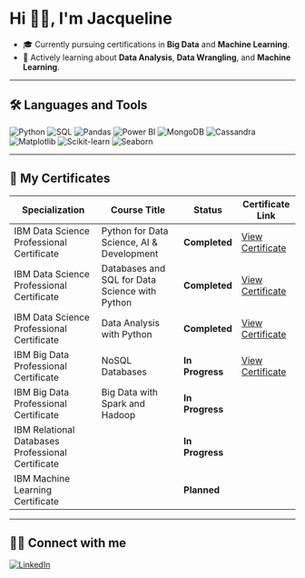 # Hi 👋🏽, I'm Jacqueline


 - 🎓 Currently pursuing certifications in **Big Data** and **Machine Learning**.
 - 🧠 Actively learning about **Data Analysis**, **Data Wrangling**, and **Machine Learning**.


---

## 🛠️ Languages and Tools

<p align="left">
    <img src="https://img.shields.io/badge/Python-3776AB?style=for-the-badge&logo=python&logoColor=white" alt="Python"/>
    <img src="https://img.shields.io/badge/SQL-005C84?style=for-the-badge&logo=postgresql&logoColor=white" alt="SQL"/>
    <img src="https://img.shields.io/badge/Pandas-150458?style=for-the-badge&logo=pandas&logoColor=white" alt="Pandas"/>
    <img src="https://img.shields.io/badge/PowerBI-F2C811?style=for-the-badge&logo=powerbi&logoColor=black" alt="Power BI"/>
    <img src="https://img.shields.io/badge/MongoDB-47A248?style=for-the-badge&logo=mongodb&logoColor=white" alt="MongoDB"/>
    <img src="https://img.shields.io/badge/Cassandra-1287B1?style=for-the-badge&logo=apachecassandra&logoColor=white" alt="Cassandra"/>
    <img src="https://img.shields.io/badge/Matplotlib-013243?style=for-the-badge&logo=plotly&logoColor=white" alt="Matplotlib"/>
    <img src="https://img.shields.io/badge/Scikit--Learn-F7931E?style=for-the-badge&logo=scikitlearn&logoColor=white" alt="Scikit-learn"/>
    <img src="https://img.shields.io/badge/Seaborn-0769AD?style=for-the-badge&logoColor=white" alt="Seaborn"/>
</p>


---

## 📄 My Certificates

| Specialization                                    | Course Title                                     | Status         | Certificate Link                                                                                                |
|---------------------------------------------------|--------------------------------------------------|----------------|-----------------------------------------------------------------------------------------------------------------|
| IBM Data Science Professional Certificate         | Python for Data Science, AI & Development        | **Completed**  | [View Certificate](https://coursera.org/share/f76ba22c830d5f3b11be5930716b783c)                                 |
| IBM Data Science Professional Certificate         | Databases and SQL for Data Science with Python   | **Completed**  | [View Certificate](https://www.coursera.org/account/accomplishments/records/97ZVSY92CP6T)                       | 
| IBM Data Science Professional Certificate         | Data Analysis with Python                        | **Completed**  | [View Certificate](https://coursera.org/share/33325380b7ccb3c5dd6aebf1c266203e)                                 | 
| IBM Big Data Professional Certificate             | NoSQL Databases                                  | **In Progress**| [View Certificate](https://coursera.org/share/33325380b7ccb3c5dd6aebf1c26)                                      |
| IBM Big Data Professional Certificate             | Big Data with Spark and Hadoop                   | **In Progress**|                                                                                                                 |
| IBM Relational Databases Professional Certificate |                                                  | **In Progress**|                                                                                                                 |
| IBM Machine Learning Certificate                  |                                                  | **Planned**    |                                                                                                                 |

---

## 🤝🏽 Connect with me

<p align="left">
    <a href="https://www.linkedin.com/in/jacqueline-marianadin/" target="blank">
        <img src="https://img.shields.io/badge/LinkedIn-0077B5?style=for-the-badge&logo=linkedin&logoColor=white" alt="LinkedIn"/>
    </a>
